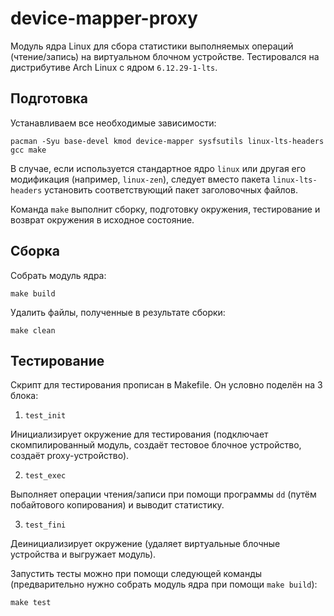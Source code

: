 # device-mapper-proxy

Модуль ядра Linux для сбора статистики выполняемых операций (чтение/запись) на виртуальном блочном устройстве.
Тестировался на дистрибутиве Arch Linux с ядром `6.12.29-1-lts`.

## Подготовка

Устанавливаем все необходимые зависимости:

```pacman -Syu base-devel kmod device-mapper sysfsutils linux-lts-headers gcc make```

В случае, если используется стандартное ядро `linux` или другая его модификация (например, `linux-zen`), следует вместо пакета `linux-lts-headers` установить соответствующий пакет заголовочных файлов.

Команда `make` выполнит сборку, подготовку окружения, тестирование и возврат окружения в исходное состояние.

## Сборка

Собрать модуль ядра:

```make build```

Удалить файлы, полученные в результате сборки:

```make clean```

## Тестирование

Скрипт для тестирования прописан в Makefile. Он условно поделён на 3 блока:

1. `test_init`

Инициализирует окружение для тестирования (подключает скомпилированный модуль, создаёт тестовое блочное устройство, создаёт proxy-устройство).

2. `test_exec`

Выполняет операции чтения/записи при помощи программы `dd` (путём побайтового копирования) и выводит статистику.

3. `test_fini`

Деинициализирует окружение (удаляет виртуальные блочные устройства и выгружает модуль).

Запустить тесты можно при помощи следующей команды (предварительно нужно собрать модуль ядра при помощи ```make build```):

```make test```
